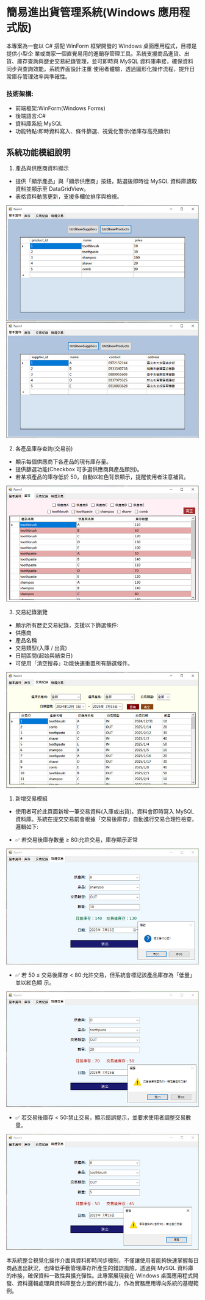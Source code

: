﻿# 簡易進出貨管理系統(Windows 應用程式版)
本專案為一套以 C# 搭配 WinForm 框架開發的 Windows 桌面應用程式，目標是提供小型企 業或商家一個直覺易用的進銷存管理工具。系統支援商品進貨、出貨、庫存查詢與歷史交易紀錄管理，並可即時與 MySQL 資料庫串接，確保資料同步與查詢效能。系統界面設計注重 使用者體驗，透過圖形化操作流程，提升日常庫存管理效率與準確性。
### 技術架構:
+ 前端框架:WinForm(Windows Forms)
+ 後端語言:C#
+ 資料庫系統:MySQL
+ 功能特點:即時資料寫入、條件篩選、視覺化警示(低庫存高亮顯示)

## 系統功能模組說明
1. 產品與供應商資料顯示
+ 提供「顯示產品」與「顯示供應商」按鈕，點選後即時從 MySQL 資料庫讀取資料並顯示至 DataGridView。
+ 表格資料動態更新，支援多欄位排序與檢視。

![factory_inventory product btn](screenshot/btnShowProducts.jpg)
![factory_inventory supplier btn](screenshot/btnShowSuppliers.jpg)
   
2. 各產品庫存查詢(交易前)
+ 顯示每個供應商下各產品的現有庫存量。
+ 提供篩選功能(Checkbox 可多選供應商與產品類別)。
+ 若某項產品的庫存低於 50，自動以紅色背景顯示，提醒使用者注意補貨。
 
![factory_inventory 庫存頁面](screenshot/page_inventory.jpg)

3. 交易紀錄瀏覽
+ 顯示所有歷史交易紀錄，支援以下篩選條件:
+ 供應商
+ 產品名稱
+ 交易類型(入庫 / 出貨)
+ 日期區間(起始與結束日)
+ 可使用「清空搜尋」功能快速重置所有篩選條件。

![factory_inventory 交易紀錄頁面](screenshot/page_transaction.jpg)
 
1. 新增交易模組
+ 使用者可於此頁面新增一筆交易資料(入庫或出貨)。資料會即時寫入 MySQL 資料庫。系統在提交交易前會根據「交易後庫存」自動進行交易合理性檢查，邏輯如下:

- ✅ 若交易後庫存數量 ≥ 80:允許交易，庫存顯示正常

![factory_inventory 正常](screenshot/page_newTransaction_normal.jpg)

- ✅ 若 50 ≤ 交易後庫存 < 80:允許交易，但系統會標記該產品庫存為「低量」並以紅色顯 示。

![factory_inventory 50<= 庫存 <80](screenshot/page_newTransaction_between50and80.jpg)

- ✅ 若交易後庫存 < 50:禁止交易，顯示錯誤提示，並要求使用者調整交易數量。

![factory_inventory 庫存 < 50](screenshot/page_newTransaction_lowerThan50.jpg)
  
 本系統整合視覺化操作介面與資料即時同步機制，不僅讓使用者能夠快速掌握每日商品進出狀況，也降低手動管理庫存所產生的錯誤風險。透過與 MySQL 資料庫的串接，確保資料一致性與擴充彈性。此專案展現我在 Windows 桌面應用程式開發、資料邏輯處理與資料庫整合方面的實作能力，作為實務應用導向系統的基礎範例。
